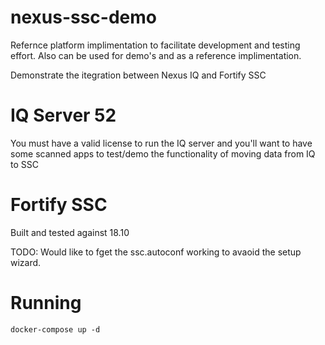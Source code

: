 # nexus-ssc-demo

Refernce platform implimentation to facilitate development and testing effort. Also can be used for demo's and as a reference implimentation.

Demonstrate the itegration between Nexus IQ and Fortify SSC

# IQ Server 52
You must have a valid license to run the IQ server and you'll want to have some scanned apps to test/demo the functionality of moving data from IQ to SSC

# Fortify SSC
Built and tested against 18.10

TODO: Would like to fget the ssc.autoconf working to avaoid the setup wizard.

# Running
```
docker-compose up -d
```
